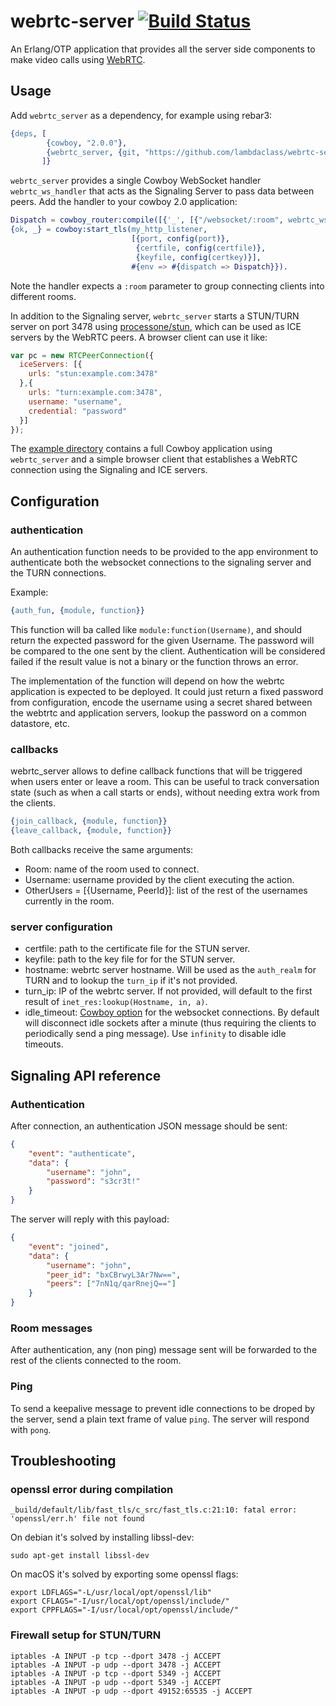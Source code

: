 # webrtc-server [![Build Status](https://travis-ci.org/lambdaclass/webrtc-server.svg?branch=master)](https://travis-ci.org/lambdaclass/webrtc-server)

An Erlang/OTP application that provides all the server side components to make video calls using [WebRTC](https://webrtc.org/).
## Usage

Add `webrtc_server` as a dependency, for example using rebar3:

``` erlang
{deps, [
        {cowboy, "2.0.0"},
        {webrtc_server, {git, "https://github.com/lambdaclass/webrtc-server", {ref, "56bce3"}}}
       ]}
```

`webrtc_server` provides a single Cowboy WebSocket handler
`webrtc_ws_handler` that acts as the Signaling Server to pass data
between peers. Add the handler to your cowboy 2.0 application:

``` erlang
Dispatch = cowboy_router:compile([{'_', [{"/websocket/:room", webrtc_ws_handler, []}]}]),
{ok, _} = cowboy:start_tls(my_http_listener,
                           [{port, config(port)},
                            {certfile, config(certfile)},
                            {keyfile, config(certkey)}],
                           #{env => #{dispatch => Dispatch}}).
```

Note the handler expects a `:room` parameter to group connecting
clients into different rooms.

In addition to the Signaling server, `webrtc_server` starts a
STUN/TURN server on port 3478
using [processone/stun](https://github.com/processone/stun), which can
be used as ICE servers by the WebRTC peers. A browser client can use it like:

``` javascript
var pc = new RTCPeerConnection({
  iceServers: [{
    urls: "stun:example.com:3478"
  },{
    urls: "turn:example.com:3478",
    username: "username",
    credential: "password"
  }]
});
```

The [example directory](https://github.com/lambdaclass/webrtc-server/tree/master/example)
contains a full Cowboy application using `webrtc_server` and a simple
browser client that establishes a WebRTC connection using the
Signaling and ICE servers.

## Configuration
### authentication

An authentication function needs to be provided to the app
environment to authenticate both the websocket
connections to the signaling server and the TURN connections.

Example:

``` erlang
{auth_fun, {module, function}}
```

This function will ba called like `module:function(Username)`, and
should return the expected password for the given Username. The
password will be compared to the one sent by the client. Authentication will be
considered failed if the result value is not a binary or the function
throws an error.

The implementation of the function will depend on how the webrtc
application is expected to be deployed. It could just return a fixed
password from configuration, encode the username using a secret shared
between the webtrtc and application servers, lookup the password on a common
datastore, etc.

### callbacks
webrtc_server allows to define callback functions that will be
triggered when users enter or leave a room. This can be useful to
track conversation state (such as when a call starts or ends), without
needing extra work from the clients.

``` erlang
{join_callback, {module, function}}
{leave_callback, {module, function}}
```

Both callbacks receive the same arguments:

* Room: name of the room used to connect.
* Username: username provided by the client executing the action.
* OtherUsers = [{Username, PeerId}]: list of the rest of the usernames currently in the room.

### server configuration

* certfile: path to the certificate file for the STUN server.
* keyfile: path to the key file for for the STUN server.
* hostname: webrtc server hostname. Will be used as the `auth_realm`
  for TURN and to lookup the `turn_ip` if it's not provided.
* turn_ip: IP of the webrtc server. If not provided, will default to
  the first result of `inet_res:lookup(Hostname, in, a)`.
* idle_timeout: [Cowboy option](https://ninenines.eu/docs/en/cowboy/2.0/manual/cowboy_websocket/#_opts) for the websocket
  connections. By default will disconnect idle sockets after a
  minute (thus requiring the clients to periodically send a ping  message). Use
  `infinity` to disable idle timeouts.

## Signaling API reference
### Authentication
After connection, an authentication JSON message should be sent:

``` json
{
    "event": "authenticate",
    "data": {
        "username": "john",
        "password": "s3cr3t!"
    }
}
```

The server will reply with this payload:

``` json
{
    "event": "joined",
    "data": {
        "username": "john",
        "peer_id": "bxCBrwyL3Ar7Nw==",
        "peers": ["7nN1q/qarRnejQ=="]
    }
}
```

### Room messages

After authentication, any (non ping) message sent will be forwarded to
the rest of the clients connected to the room.

### Ping
To send a keepalive message to prevent idle connections to be droped
by the server, send a plain text frame of value `ping`. The server
will respond with `pong`.

## Troubleshooting
### openssl error during compilation

```
_build/default/lib/fast_tls/c_src/fast_tls.c:21:10: fatal error: 'openssl/err.h' file not found
```

On debian it's solved by installing libssl-dev:

```
sudo apt-get install libssl-dev
```

On macOS it's solved by exporting some openssl flags:

```
export LDFLAGS="-L/usr/local/opt/openssl/lib"
export CFLAGS="-I/usr/local/opt/openssl/include/"
export CPPFLAGS="-I/usr/local/opt/openssl/include/"
```

### Firewall setup for STUN/TURN

```
iptables -A INPUT -p tcp --dport 3478 -j ACCEPT
iptables -A INPUT -p udp --dport 3478 -j ACCEPT
iptables -A INPUT -p tcp --dport 5349 -j ACCEPT
iptables -A INPUT -p udp --dport 5349 -j ACCEPT
iptables -A INPUT -p udp --dport 49152:65535 -j ACCEPT
```
